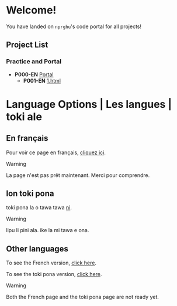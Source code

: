 # Welcome!

You have landed on `nprghu`'s code portal for all projects!


## Project List

### Practice and Portal

- **P000-EN** [Portal](/)
  - **P001-EN** [1.html](/1.html)

# Language Options | Les langues | toki ale

## En français

Pour voir ce page en français, [cliquez ici](nprghu.github.com/portal/fr/acceuil).

> [!WARNING]
> La page n'est pas prêt maintenant. Merci pour comprendre.

## lon toki pona

toki pona la o tawa tawa [ni](npr.github.com/portal/tok/tomo).

> [!WARNING]
> lipu li pini ala. ike la mi tawa e ona.

## Other languages

To see the French version, [click here](npr.github.com/portal/fr/acceuil).

To see the toki pona version, [click here](npr.github.com/portal/tok/tomo).

> [!WARNING]
> Both the French page and the toki pona page are not ready yet.
